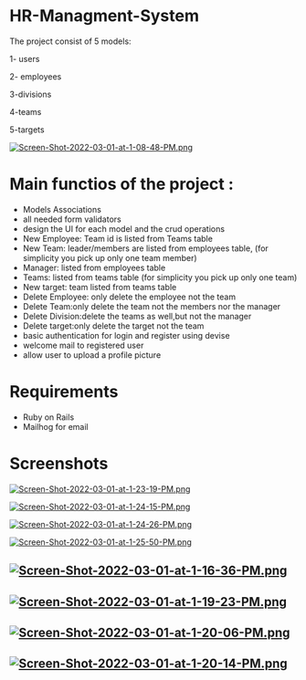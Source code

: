 # HR-Managment-System

The project consist of 5 models:

1- users

2- employees

3-divisions

4-teams

5-targets

[![Screen-Shot-2022-03-01-at-1-08-48-PM.png](https://i.postimg.cc/jdTs6dZs/Screen-Shot-2022-03-01-at-1-08-48-PM.png)](https://postimg.cc/xqsDnQw7)

# Main functios of the project :

* Models Associations
* all needed form validators
* design the UI for each model and the crud operations
* New Employee: Team id is listed from Teams table
* New Team: leader/members are listed from employees table, (for simplicity you pick up
only one team member)
* Manager: listed from employees table
* Teams: listed from teams table (for simplicity you pick up only one team)
* New target: team listed from teams table
* Delete Employee: only delete the employee not the team
* Delete Team:only delete the team not the members nor the manager
* Delete Division:delete the teams as well,but not the manager
* Delete target:only delete the target not the team
* basic authentication for login and register using devise
* welcome mail to registered user
* allow user to upload a profile picture


# Requirements

* Ruby on Rails
* Mailhog for email 

# Screenshots
[![Screen-Shot-2022-03-01-at-1-23-19-PM.png](https://i.postimg.cc/C5DBdhSR/Screen-Shot-2022-03-01-at-1-23-19-PM.png)](https://postimg.cc/q6JM5dtr)

[![Screen-Shot-2022-03-01-at-1-24-15-PM.png](https://i.postimg.cc/MGkLjt7X/Screen-Shot-2022-03-01-at-1-24-15-PM.png)](https://postimg.cc/mPwjvY6G)

[![Screen-Shot-2022-03-01-at-1-24-26-PM.png](https://i.postimg.cc/3R1fVTPD/Screen-Shot-2022-03-01-at-1-24-26-PM.png)](https://postimg.cc/xJkPNWj0)

[![Screen-Shot-2022-03-01-at-1-25-50-PM.png](https://i.postimg.cc/TYV04Gg2/Screen-Shot-2022-03-01-at-1-25-50-PM.png)](https://postimg.cc/mtr7PvmK)

[![Screen-Shot-2022-03-01-at-1-16-36-PM.png](https://i.postimg.cc/fLCRJV0q/Screen-Shot-2022-03-01-at-1-16-36-PM.png)](https://postimg.cc/HcJgNszb)
-------------------------------------------------
[![Screen-Shot-2022-03-01-at-1-19-23-PM.png](https://i.postimg.cc/LXJm6x25/Screen-Shot-2022-03-01-at-1-19-23-PM.png)](https://postimg.cc/R6xkgQ3x)
-------------------------------------------------

[![Screen-Shot-2022-03-01-at-1-20-06-PM.png](https://i.postimg.cc/26Lff37B/Screen-Shot-2022-03-01-at-1-20-06-PM.png)](https://postimg.cc/qhrFsJYk)
-------------------------------------------------

[![Screen-Shot-2022-03-01-at-1-20-14-PM.png](https://i.postimg.cc/brXfY8mV/Screen-Shot-2022-03-01-at-1-20-14-PM.png)](https://postimg.cc/gXKTN9F3)
-------------------------------------------------

